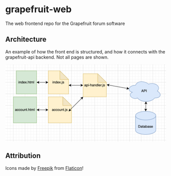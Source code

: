 # grapefruit-web
The web frontend repo for the Grapefruit forum software

## Architecture

An example of how the front end is structured, and how it connects with the grapefruit-api backend. Not all pages are shown.

![front end architecture diagram](./architecture.png)

## Attribution

Icons made by [Freepik](https://www.freepik.com) from [Flaticon](https://www.flaticon.com/)!